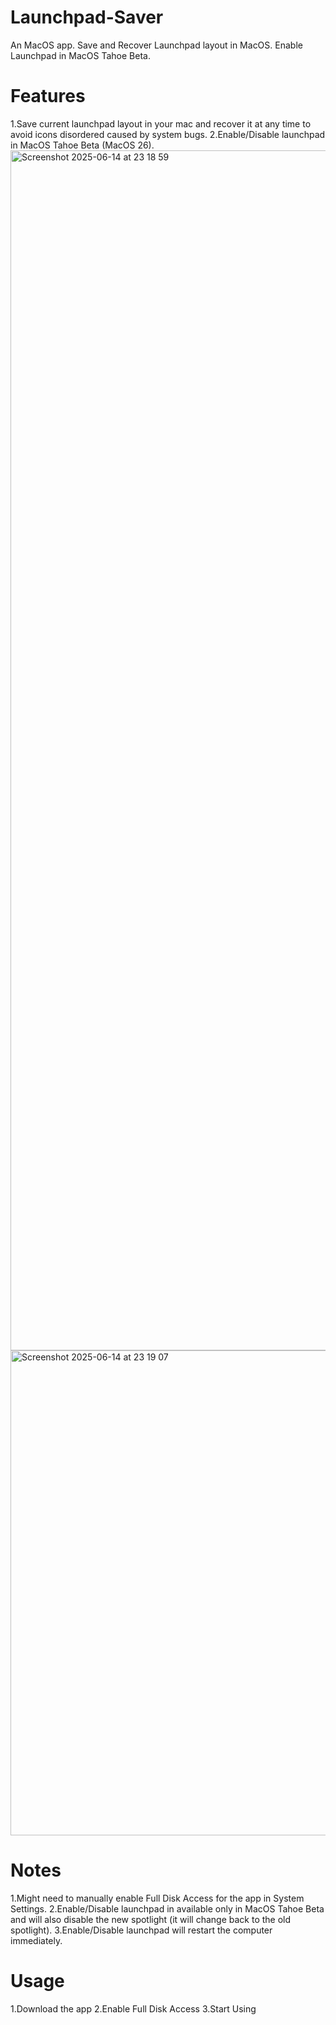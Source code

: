 # Launchpad-Saver
An MacOS app. Save and Recover Launchpad layout in MacOS. Enable Launchpad in MacOS Tahoe Beta.

# Features
1.Save current launchpad layout in your mac and recover it at any time to avoid icons disordered caused by system bugs.
2.Enable/Disable launchpad in MacOS Tahoe Beta (MacOS 26).
<img width="1920" alt="Screenshot 2025-06-14 at 23 18 59" src="https://github.com/user-attachments/assets/f280abdf-34db-40a0-bf75-434fc6f7a2b8" />
<img width="776" alt="Screenshot 2025-06-14 at 23 19 07" src="https://github.com/user-attachments/assets/e47b0e0c-d02e-480a-b33a-716fc591b890" />

# Notes
1.Might need to manually enable Full Disk Access for the app in System Settings.
2.Enable/Disable launchpad in available only in MacOS Tahoe Beta and will also disable the new spotlight (it will change back to the old spotlight).
3.Enable/Disable launchpad will restart the computer immediately.

# Usage
1.Download the app
2.Enable Full Disk Access
3.Start Using
